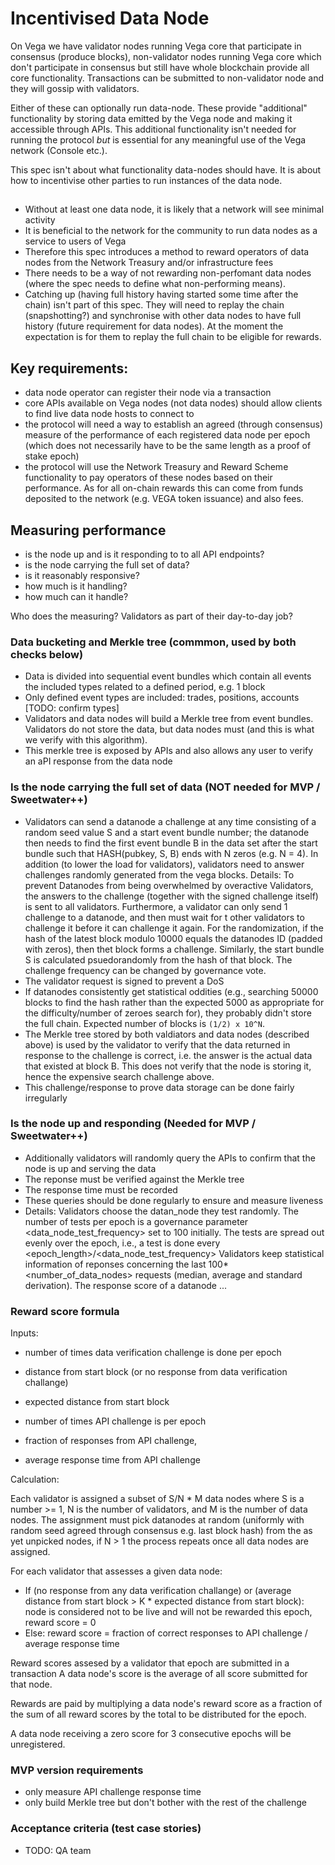 # Incentivised Data Node

On Vega we have validator nodes running Vega core that participate in consensus (produce blocks), non-validator nodes running Vega core  which don't participate in consensus but still have whole blockchain provide all core functionality. Transactions can be submitted to non-validator node and they will gossip with validators. 

Either of these can optionally run data-node. These provide "additional" functionality by storing data emitted by the Vega node and making it accessible through APIs. This additional functionality isn't needed for running the protocol *but* is essential for any meaningful use of the Vega network (Console etc.). 

This spec isn't about what functionality data-nodes should have. It is about how to incentivise other parties to run instances of the data node. 

## 

- Without at least one data node, it is likely that a network will see minimal activity 
- It is beneficial to the network for the community to run data nodes as a service to users of Vega
- Therefore this spec introduces a method to reward operators of data nodes from the Network Treasury and/or infrastructure fees
- There needs to be a way of not rewarding non-perfomant data nodes (where the spec needs to define what non-performing means). 
- Catching up (having full history having started some time after the chain) isn't part of this spec. They will need to replay the chain (snapshotting?) and synchronise with other data nodes to have full history (future requirement for data nodes). At the moment the expectation is for them to replay the full chain to be eligible for rewards.

## Key requirements:

- data node operator can register their node via a transaction
- core APIs available on Vega nodes (not data nodes) should allow clients to find live data node hosts to connect to
- the protocol will need a way to establish an agreed (through consensus) measure of the performance of each registered data node per epoch (which does not necessarily have to be the same length as a proof of stake epoch)
- the protocol will use the Network Treasury and Reward Scheme functionality to pay operators of these nodes based on their performance. As for all on-chain rewards this can come from funds deposited to the network (e.g. VEGA token issuance) and also fees.

## Measuring performance 

- is the node up and is it responding to to all API endpoints?
- is the node carrying the full set of data? 
- is it reasonably responsive? 
- how much is it handling? 
- how much can it handle?

Who does the measuring? Validators as part of their day-to-day job?


### Data bucketing and Merkle tree (commmon, used by both checks below)
- Data is divided into sequential event bundles which contain all events the included types related to a defined period, e.g. 1 block
- Only defined event types are included: trades, positions, accounts [TODO: confirm types]
- Validators and data nodes will build a Merkle tree from event bundles. Validators do not store the data, but data nodes must (and this is what we verify with this algorithm).
- This merkle tree is exposed by APIs and also allows any user to verify an aPI response from the data node


### Is the node carrying the full set of data (NOT needed for MVP / Sweetwater++)
- Validators can send a datanode a challenge at any time consisting of a random seed value S and a start event bundle number; the datanode then needs to find the first event bundle B in the data set after the start bundle such that HASH(pubkey, S, B) ends with N zeros (e.g. N = 4). 
    In addition (to lower the load for validators), validators need to answer challenges randomly generated from the
    vega blocks.
    Details: To prevent Datanodes from being overwhelmed by overactive Validators, the answers to the challenge
    (together with the signed challenge itself) is sent to all validators. Furthermore, a validator can only
    send 1 challenge to a datanode, and then must wait for t other validators to challenge it before it can challenge it
    again.
    For the randomization, if the hash of the latest block modulo 10000 equals the datanodes ID (padded with zeros), then
    thet block forms a challenge. Similarly, the start bundle S is calculated psuedorandomly from the hash of that block.
    The challenge frequency can be changed by governance vote. 
- The validator request is signed to prevent a DoS
- If datanodes consistently get statistical oddities (e.g., searching 50000 blocks to find the hash rather than the expected 5000 as appropriate for the difficulty/number of zeroes search for), they probably didn't store the full chain. 
Expected number of blocks is `(1/2) x 10^N`. 
- The Merkle tree stored by both valdiators and data nodes (described above) is used by the validator to verify that the data returned in response to the challenge is correct, i.e. the answer is the actual data that existed at block B. This does not verify that the node is storing it, hence the expensive search challenge above.
- This challenge/response to prove data storage can be done fairly irregularly


### Is the node up and responding (Needed for MVP / Sweetwater++)
- Additionally validators will randomly query the APIs to confirm that the node is up and serving the data
- The reponse must be verified against the Merkle tree
- The response time must be recorded
- These queries should be done regularly to ensure and measure liveness
- Details:
        Validators choose the datan_node they test randomly.
        The number of tests per epoch is a governance parameter <data_node_test_frequency> set to 100 initially. The tests are spread out evenly over the
        epoch, i.e., a test is done every <epoch_length>/<data_node_test_frequency>
        Validators keep statistical information of reponses concerning the last 100*<number_of_data_nodes> requests (median, average
        and standard derivation). 
        The response score of a datanode ...
### Reward score formula

Inputs: 
- number of times data verification challenge is done per epoch
- distance from start block (or no response from data verification challange)
- expected distance from start block 

- number of times API challenge is per epoch 
- fraction of responses from API challenge, 
- average response time from API challenge 

Calculation:

Each validator is assigned a subset of S/N * M data nodes where S is a number >= 1, N is the number of validators, and M is the number of data nodes. The assignment must pick datanodes at random (uniformly with random seed agreed through consensus e.g. last block hash) from the as yet unpicked nodes, if N > 1 the process repeats once all data nodes are assigned.

For each validator that assesses a given data node:
- If (no response from any data verification challange) or (average distance from start block > K * expected distance from start block): node is considered not to be live and will not be rewarded this epoch, reward score = 0
- Else: reward score = fraction of correct responses to API challenge / average response time

Reward scores assesed by a validator that epoch are submitted in a transaction
A data node's score is the average of all score submitted for that node.

Rewards are paid by multiplying a data node's reward score as a fraction of the sum of all reward scores by the total to be distributed for the epoch.

A data node receiving a zero score for 3 consecutive epochs will be unregistered. 


### MVP version requirements
- only measure API challenge response time
- only build Merkle tree but don't bother with the rest of the challenge 




### Acceptance criteria (test case stories)
- TODO: QA team

